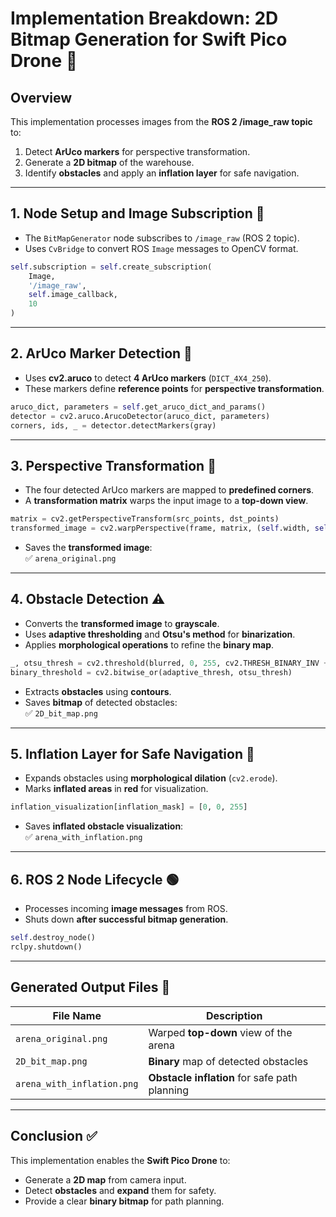 # **Implementation Breakdown: 2D Bitmap Generation for Swift Pico Drone 🚀**

## **Overview**
This implementation processes images from the **ROS 2 /image_raw topic** to:
1. Detect **ArUco markers** for perspective transformation.
2. Generate a **2D bitmap** of the warehouse.
3. Identify **obstacles** and apply an **inflation layer** for safe navigation.

---

## **1. Node Setup and Image Subscription 📡**
- The `BitMapGenerator` node subscribes to `/image_raw` (ROS 2 topic).
- Uses `CvBridge` to convert ROS `Image` messages to OpenCV format.

```python
self.subscription = self.create_subscription(
    Image,
    '/image_raw',
    self.image_callback,
    10
)
```

---

## **2. ArUco Marker Detection 🎯**
- Uses **cv2.aruco** to detect **4 ArUco markers** (`DICT_4X4_250`).
- These markers define **reference points** for **perspective transformation**.

```python
aruco_dict, parameters = self.get_aruco_dict_and_params()
detector = cv2.aruco.ArucoDetector(aruco_dict, parameters)
corners, ids, _ = detector.detectMarkers(gray)
```

---

## **3. Perspective Transformation 🔄**
- The four detected ArUco markers are mapped to **predefined corners**.
- A **transformation matrix** warps the input image to a **top-down view**.

```python
matrix = cv2.getPerspectiveTransform(src_points, dst_points)
transformed_image = cv2.warpPerspective(frame, matrix, (self.width, self.height))
```

- Saves the **transformed image**:  
  ✅ `arena_original.png`

---

## **4. Obstacle Detection ⚠️**
- Converts the **transformed image** to **grayscale**.
- Uses **adaptive thresholding** and **Otsu's method** for **binarization**.
- Applies **morphological operations** to refine the **binary map**.

```python
_, otsu_thresh = cv2.threshold(blurred, 0, 255, cv2.THRESH_BINARY_INV + cv2.THRESH_OTSU)
binary_threshold = cv2.bitwise_or(adaptive_thresh, otsu_thresh)
```

- Extracts **obstacles** using **contours**.
- Saves **bitmap** of detected obstacles:  
  ✅ `2D_bit_map.png`

---

## **5. Inflation Layer for Safe Navigation 🚀**
- Expands obstacles using **morphological dilation** (`cv2.erode`).
- Marks **inflated areas** in **red** for visualization.

```python
inflation_visualization[inflation_mask] = [0, 0, 255]
```

- Saves **inflated obstacle visualization**:  
  ✅ `arena_with_inflation.png`

---

## **6. ROS 2 Node Lifecycle 🟢**
- Processes incoming **image messages** from ROS.
- Shuts down **after successful bitmap generation**.

```python
self.destroy_node()
rclpy.shutdown()
```

---

## **Generated Output Files 📂**
| File Name                | Description                          |
|--------------------------|--------------------------------------|
| `arena_original.png`     | Warped **top-down** view of the arena |
| `2D_bit_map.png`         | **Binary** map of detected obstacles |
| `arena_with_inflation.png` | **Obstacle inflation** for safe path planning |

---

## **Conclusion ✅**
This implementation enables the **Swift Pico Drone** to:
- Generate a **2D map** from camera input.
- Detect **obstacles** and **expand** them for safety.
- Provide a clear **binary bitmap** for path planning.
